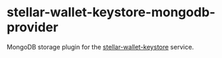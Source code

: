 # stellar-wallet-keystore-mongodb-provider

MongoDB storage plugin for the [stellar-wallet-keystore](https://github.com/orbitlens/stellar-wallet-keystore) service.
